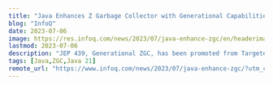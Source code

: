 ```yaml
---
title: "Java Enhances Z Garbage Collector with Generational Capabilities"
blog: "InfoQ"
date: 2023-07-06
image: https://res.infoq.com/news/2023/07/java-enhance-zgc/en/headerimage/GettyImages-518002738-1688582608526.jpg
lastmod: 2023-07-06
description: "JEP 439, Generational ZGC, has been promoted from Targeted to Completed for JDK 21. This JEP proposes to improve application performance by extending the Z..."
tags: [Java,ZGC,Java 21]
remote_url: "https://www.infoq.com/news/2023/07/java-enhance-zgc/?utm_campaign=infoq_content&utm_source=infoq&utm_medium=feed&utm_term=Java"
---
```

